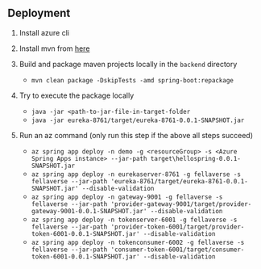 ## Deployment

1. Install azure cli
2. Install mvn from [here](https://stackoverflow.com/questions/10649707/maven-mvn-command-not-found)
3. Build and package maven projects locally in the `backend` directory
    - `mvn clean package -DskipTests -amd spring-boot:repackage` 
4. Try to execute the package locally
    - `java -jar <path-to-jar-file-in-target-folder`
    - `java -jar eureka-8761/target/eureka-8761-0.0.1-SNAPSHOT.jar`

5. Run an az command  (only run this step if the above all steps succeed)
    - `az spring app deploy -n demo -g <resourceGroup> -s <Azure Spring Apps instance> --jar-path target\hellospring-0.0.1-SNAPSHOT.jar`
    - `az spring app deploy -n eurekaserver-8761 -g fellaverse -s fellaverse --jar-path 'eureka-8761/target/eureka-8761-0.0.1-SNAPSHOT.jar' --disable-validation`
    - `az spring app deploy -n gateway-9001 -g fellaverse -s fellaverse --jar-path 'provider-gateway-9001/target/provider-gateway-9001-0.0.1-SNAPSHOT.jar' --disable-validation`
    - `az spring app deploy -n tokenserver-6001 -g fellaverse -s fellaverse --jar-path 'provider-token-6001/target/provider-token-6001-0.0.1-SNAPSHOT.jar' --disable-validation`
    - `az spring app deploy -n tokenconsumer-6002 -g fellaverse -s fellaverse --jar-path 'consumer-token-6001/target/consumer-token-6001-0.0.1-SNAPSHOT.jar' --disable-validation`

